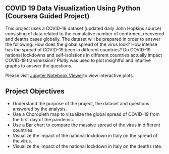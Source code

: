 ## COVID 19 Data Visualization Using Python (Coursera Guided Project)
This project uses a COVID-19 dataset (updated daily John Hopkins source) consisting of data related to the cumulative number of confirmed, recovered and deaths cases globally.  The dataset will be prepared in order to answer the following: How does the global spread of the virus look?  How intense has the spread of COVID-19 been in different countries?  Do COVID-19 national lockdowns and self-isolations in different countries actually impact COVID-19 transmission?  Plotly was used to plot insightful and intuitive graphs to answer the questions.  

Please visit [Jupyter Notebook Viewer](https://nbviewer.jupyter.org/github/edownin1/COVID-19-Data-Visualization-Using-Python/blob/80e5733f5bbe6ac20efc7e32df421e676e3f020d/COVID-19%20Data%20Visualization%20Notebook(Final).ipynb)to view interactive plots.

## Project Objectives
* Understand the purpose of the project, the dataset and questions answered by the analysis.
* Use a Choropleth map to visualize the global spread of COVID-19 from the first day of the pandemic.
* Use a Bar chart to compare the massive spread of the virus in different countries. 
* Visualize the impact of the national lockdown in Italy on the spread of the virus.
* Visualize the impact of the national lockdown in Italy on the deaths rate.
